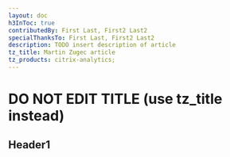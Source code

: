 ```yaml
---
layout: doc
h3InToc: true
contributedBy: First Last, First2 Last2
specialThanksTo: First Last, First2 Last2
description: TODO insert description of article
tz_title: Martin Zugec article
tz_products: citrix-analytics;
---
```

# DO NOT EDIT TITLE (use tz_title instead)

## Header1
